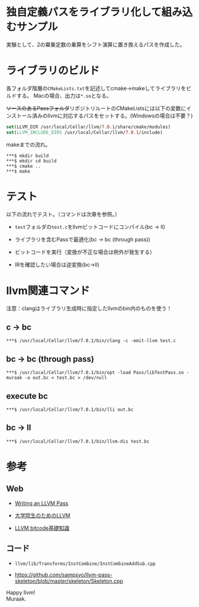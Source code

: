 

# 独自定義パスをライブラリ化して組み込むサンプル

実験として、2の冪乗定数の乗算をシフト演算に置き換えるパスを作成した。

# ライブラリのビルド

各フォルダ階層の`CMakeLists.txt`を記述してcmake->makeしてライブラリをビルドする。
Macの場合、出力は`*.so`となる。

~~ソースのあるPassフォルダ~~リポジトリルートのCMakeListsには以下の変数にインストール済みのllvmに対応するパスをセットする。(Windowsの場合は不要？)

```cmake
set(LLVM_DIR /usr/local/Cellar/llvm/7.0.1/share/cmake/modules)
set(LLVM_INCLUDE_DIRS /usr/local/Cellar/llvm/7.0.1/include)
```

makeまでの流れ。

```
***$ mkdir build
***$ mkdir cd build
***$ cmake ..
***$ make
```

# テスト

以下の流れでテスト。（コマンドは次章を参照。）

- `test`フォルダの`test.c`をllvmビットコードにコンパイル(bc -> ll)

- ライブラリを含むPassで最適化(bc -> bc (through pass))

- ビットコードを実行（変換が不正な場合は例外が発生する）

- IRを確認したい場合は逆変換(bc->ll)

# llvm関連コマンド

注意：clangはライブラリ生成時に指定したllvmのbin内のものを使う！

## c -> bc

```
***$ /usr/local/Cellar/llvm/7.0.1/bin/clang -c -emit-llvm test.c
```

## bc -> bc (through pass)

```
***$ /usr/local/Cellar/llvm/7.0.1/bin/opt -load Pass/libTestPass.so -muraak -o out.bc < test.bc > /dev/null
```

## execute bc

```
***$ /usr/local/Cellar/llvm/7.0.1/bin/lli out.bc
```

## bc -> ll

```
***$ /usr/local/Cellar/llvm/7.0.1/bin/llvm-dis test.bc
```

# 参考
## Web
- [Writing an LLVM Pass](https://llvm.org/docs/WritingAnLLVMPass.html#registering-dynamically-loaded-passes)

- [大学院生のためのLLVM](https://postd.cc/llvm-for-grad-students/)

- [LLVM bitcode基礎知識](https://qiita.com/gamako/items/f37dbb05de9d3832ce6b)

## コード
- ```llvm/lib/Transforms/InstCombine/InstCombineAddSub.cpp```

- https://github.com/sampsyo/llvm-pass-skeleton/blob/master/skeleton/Skeleton.cpp


Happy llvm!<br/>
Muraak.
